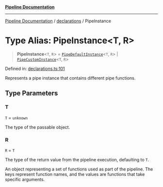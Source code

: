 [**Pipeline Documentation**](../../README.md)

***

[Pipeline Documentation](../../README.md) / [declarations](../README.md) / PipeInstance

# Type Alias: PipeInstance\<T, R\>

> **PipeInstance**\<`T`, `R`\> = [`PipeDefaultInstance`](../interfaces/PipeDefaultInstance.md)\<`T`, `R`\> \| [`PipeCustomInstance`](../interfaces/PipeCustomInstance.md)\<`T`, `R`\>

Defined in: [declarations.ts:101](https://github.com/stonemjs/pipeline/blob/c1939f54bb171590323c05e0cd983f2249e30e00/src/declarations.ts#L101)

Represents a pipe instance that contains different pipe functions.

## Type Parameters

### T

`T` = `unknown`

The type of the passable object.

### R

`R` = `T`

The type of the return value from the pipeline execution, defaulting to `T`.

An object representing a set of functions used as part of the pipeline.
The keys represent function names, and the values are functions that take specific arguments.
